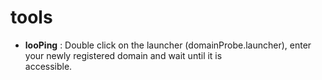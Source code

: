 # tools

* __looPing__ : Double click on the launcher (domainProbe.launcher), enter your newly registered domain and wait until it is               
                accessible.
#
